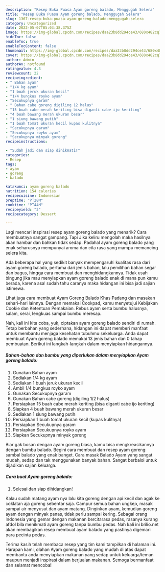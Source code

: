```yaml
---
description: "Resep Buka Puasa Ayam goreng balado, Menggugah Selera"
title: "Resep Buka Puasa Ayam goreng balado, Menggugah Selera"
slug: 1367-resep-buka-puasa-ayam-goreng-balado-menggugah-selera
category: Uncategorized
date: 2022-05-07T05:03:38.375Z
image: https://img-global.cpcdn.com/recipes/daa23b8dd294ce43/680x482cq70/ayam-goreng-balado-foto-resep-utama.jpg
hideToc: false
enableToc: true
enableTocContent: false
thumbnail: https://img-global.cpcdn.com/recipes/daa23b8dd294ce43/680x482cq70/ayam-goreng-balado-foto-resep-utama.jpg
cover: https://img-global.cpcdn.com/recipes/daa23b8dd294ce43/680x482cq70/ayam-goreng-balado-foto-resep-utama.jpg
author: Admin
authorAv: notfound
ratingvalue: 4.3
reviewcount: 22
recipeingredient:
- " Bahan ayam"
- "1/4 kg ayam"
- "1 buah jeruk ukuran kecil"
- "1/4 bungkus royko ayam"
- "Secukupnya garam"
- " Bahan cabe goreng digiling 12 halus"
- "15 buah cabe merah keriting bisa diganti cabe ijo keriting"
- "4 buah bawang merah ukuran besar"
- "1 siung bawang putih"
- "1 buah tomat ukuran kecil kupas kulitnya"
- "Secukupnya garam"
- "Secukupnya royko ayam"
- "Secukupnya minyak goreng"
recipeinstructions:

- "Sudah jadi dan siap dinikmati!"
categories:
- Resep
tags:
- ayam
- goreng
- balado

katakunci: ayam goreng balado 
nutrition: 154 calories
recipecuisine: Indonesian
preptime: "PT28M"
cooktime: "PT44M"
recipeyield: "3"
recipecategory: Dessert

---
```



Lagi mencari inspirasi resep ayam goreng balado yang menarik? Cara membuatnya sangat gampang. Tapi Jika keliru mengolah maka hasilnya akan hambar dan bahkan tidak sedap. Padahal ayam goreng balado yang enak seharusnya mempunyai aroma dan cita rasa yang mampu memancing selera kita.


Ada beberapa hal yang sedikit banyak mempengaruhi kualitas rasa dari ayam goreng balado, pertama dari jenis bahan, lalu pemilihan bahan segar dan bagus, hingga cara membuat dan menghidangkannya. Tidak usah bingung jika mau menyiapkan ayam goreng balado enak di mana pun kamu berada, karena asal sudah tahu caranya maka hidangan ini bisa jadi sajian istimewa.

Lihat juga cara membuat Ayam Goreng Balado Khas Padang dan masakan sehari-hari lainnya. Dengan memakai Cookpad, kamu menyetujui Kebijakan Cookie dan Ketentuan Pemakaian. Rebus ayam serta bumbu halusnya, salam, serai, lengkuas sampai bumbu meresap.


Nah, kali ini kita coba, yuk, ciptakan ayam goreng balado sendiri di rumah. Tetap berbahan yang sederhana, hidangan ini dapat memberi manfaat untuk membantu menjaga kesehatan tubuhmu sekeluarga. Anda dapat membuat Ayam goreng balado memakai 13 jenis bahan dan 0 tahap pembuatan. Berikut ini langkah-langkah dalam menyiapkan hidangannya.

<!--inarticleads1-->

##### Bahan-bahan dan bumbu yang diperlukan dalam menyiapkan Ayam goreng balado:

1. Gunakan  Bahan ayam
1. Sediakan 1/4 kg ayam
1. Sediakan 1 buah jeruk ukuran kecil
1. Ambil 1/4 bungkus royko ayam
1. Gunakan Secukupnya garam
1. Gunakan  Bahan cabe goreng (digiling 1/2 halus)
1. Persiapkan 15 buah cabe merah keriting (bisa diganti cabe ijo keriting)
1. Siapkan 4 buah bawang merah ukuran besar
1. Sediakan 1 siung bawang putih
1. Persiapkan 1 buah tomat ukuran kecil (kupas kulitnya)
1. Persiapkan Secukupnya garam
1. Persiapkan Secukupnya royko ayam
1. Siapkan Secukupnya minyak goreng


Biar gak bosan dengan ayam goreng biasa, kamu bisa mengkreasikannya dengan bumbu balado. Begini cara membuat dan resep ayam goreng sambal balado yang enak banget. Cara masak Balado Ayam yang sangat mudah, sedap dan tak menggunakan banyak bahan. Sangat berbaloi untuk dijadikan sajian keluarga. 

<!--inarticleads2-->

##### Cara buat Ayam goreng balado:


1. Selesai dan siap dihidangkan!

Kalau sudah matang ayam nya lalu kita goreng dengan api kecil dan agak ke coklatan aja goreng sebentar saja. Campur semua bahan ungkep, masak sampai air menyusut dan ayam matang. Dinginkan ayam, kemudian goreng ayam dengan minyak panas, tidak perlu sampai kering. Sebagai orang Indonesia yang gemar dengan makanan bercitarasa pedas, rasanya kurang afdol bila menikmati ayam goreng tanpa bumbu pedas. Nah kali ini brilio.net akan membagikan resep membuat ayam balado yang pastinya digemari para pecinta pedas. 

Terima kasih telah membaca resep yang tim kami tampilkan di halaman ini. Harapan kami, olahan Ayam goreng balado yang mudah di atas dapat membantu anda menyiapkan makanan yang sedap untuk keluarga/teman maupun menjadi inspirasi dalam berjualan makanan. Semoga bermanfaat dan selamat mencoba!
